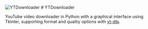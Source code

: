 <img src="https://i.imgur.com/3qIZOqd.png" alt="YTDownloader" />  # YTDownloader

YouTube video downloader in Python with a graphical interface using Tkinter, supporting format and quality options with <a href="https://github.com/yt-dlp/yt-dlp">yt-dlp</a>.
